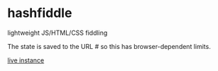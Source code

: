 # hashfiddle

lightweight JS/HTML/CSS fiddling

The state is saved to the URL # so this has browser-dependent limits.

[live instance](http://glat.info/hafi)
